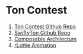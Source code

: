 # Ton Contest

1. [Ton Contest Github Repo](https://github.com/ton-community/wallet-contest)
2. [SwiftyTon Github Repo](https://github.com/labraburn/SwiftyTON)
3. [Composable Architecture](https://github.com/pointfreeco/swift-composable-architecture)
4. [rLottie Animation](https://github.com/TelegramMessenger/rlottie)
